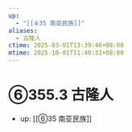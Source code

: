 ```yaml
---
up:
  - "[[⑥35 南亚民族]]"
aliases:
  - 古隆人
ctime: 2025-03-01T13:39:46+08:00
mtime: 2025-10-01T11:40:31+08:00
---
```


# ⑥355.3 古隆人

- up: [[⑥35 南亚民族]]
